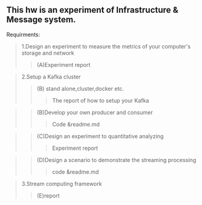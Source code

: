 This hw is an experiment of Infrastructure & Message system.
-
Requirments:
> 1.Design an experiment to measure the metrics of your computer's storage and network
> >  (A)Experiment report

>2.Setup a Kafka cluster
> > (B) stand alone,cluster,docker etc.
> > > The report of how to setup your Kafka

> > (B)Develop your own producer and consumer
> > > Code &readme.md

> > (C)Design an experiment to quantitative analyzing
> > > Experiment report

> > (D)Design a scenario to demonstrate the streaming processing 
> > > code &readme.md

> 3.Stream computing framework 
> > (E)report
